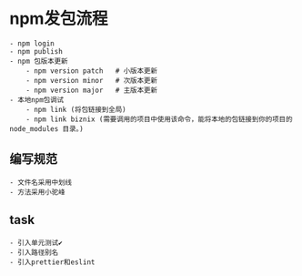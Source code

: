 # npm发包流程
    - npm login
    - npm publish
    - npm 包版本更新
        - npm version patch   # 小版本更新
        - npm version minor   # 次版本更新
        - npm version major   # 主版本更新
    - 本地npm包调试
        - npm link (将包链接到全局)
        - npm link biznix (需要调用的项目中使用该命令，能将本地的包链接到你的项目的 node_modules 目录。)
## 编写规范
    - 文件名采用中划线
    - 方法采用小驼峰
## task
    - 引入单元测试✔️
    - 引入路径别名
    - 引入prettier和eslint